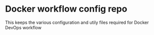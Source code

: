 # Docker workflow config repo

This keeps the various configuration and utily files required for Docker DevOps workflow